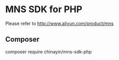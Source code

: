 # MNS SDK for PHP
Please refer to http://www.aliyun.com/product/mns

## Composer
composer require chinayin/mns-sdk-php
